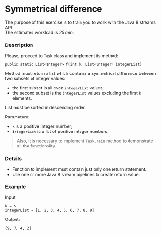 # Symmetrical difference

The purpose of this exercise is to train you to work with the Java 8 streams API.  
The estimated workload is *25 min*.

### Description

Please, proceed to `Task` class and implement its method:

`public static List<Integer> f(int k, List<Integer> integerList)`

Method must return a list which contains a symmetrical difference between two subsets of integer values:
* the first subset is all even `integerList` values;
* the second subset is the `integerList` values excluding the first `k` elements.

List must be sorted in descending order.

Parameters:
* `k` is a positive integer number;
* `integerList` is a list of positive integer numbers.

> Also, it is necessary to implement `Task.main` method to demonstrate all the functionality.

### Details

* Function to implement must contain just only one return statement.
* Use one or more  Java 8 stream pipelines to create return value.

### Example

Input:

```
k = 5
integerList = [1, 2, 3, 4, 5, 6, 7, 8, 9]
```

Output:

```
[9, 7, 4, 2]
```
